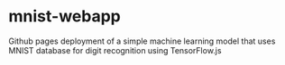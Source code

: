 # mnist-webapp
Github pages deployment of a simple machine learning model that uses MNIST database for digit recognition using TensorFlow.js
